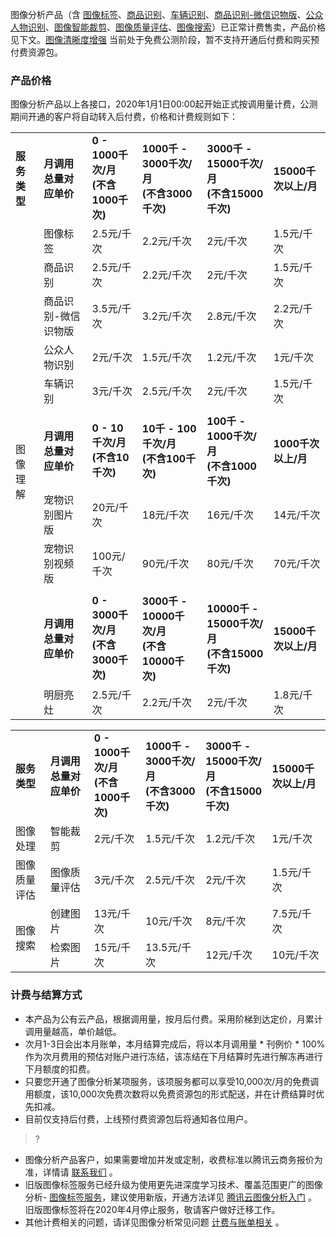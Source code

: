 图像分析产品（含 [图像标签](https://cloud.tencent.com/document/api/865/35471)、[商品识别](https://cloud.tencent.com/document/api/865/36457)、[车辆识别](https://cloud.tencent.com/document/api/865/36456)、[商品识别-微信识物版](https://cloud.tencent.com/document/api/865/43354)、[公众人物识别](https://cloud.tencent.com/document/api/865/36900)、[图像智能裁剪](https://cloud.tencent.com/document/api/865/38899)、[图像质量评估](https://cloud.tencent.com/document/api/865/36899)、[图像搜索](https://cloud.tencent.com/document/product/865/63483)）已正常计费售卖，产品价格见下文。[图像清晰度增强](https://cloud.tencent.com/document/api/865/36902) 当前处于免费公测阶段，暂不支持开通后付费和购买预付费资源包。

### 产品价格
图像分析产品以上各接口，2020年1月1日00:00起开始正式按调用量计费，公测期间开通的客户将自动转入后付费，价格和计费规则如下：
<table width="908px">
  <tbody>
    <tr >
      <td >
        <strong>服务类型</strong></td>
      <td >
        <strong>月调用总量对应单价</strong></td>
      <td >
        <strong>0 - 1000千次/月</br>(不含1000千次)</strong></td>
      <td >
			<strong>1000千 - 3000千次/月</br>(不含3000千次) </strong></td>
      <td >
			<strong>3000千 - 15000千次/月</br>(不含15000千次) </strong></td>
      <td >
        <strong>15000千次以上/月</strong></td>
    </tr>
    <tr>
      <td rowspan="12" >图像理解</td>
      <td >图像标签</td>
      <td >2.5元/千次</td>
      <td>2.2元/千次</td>
      <td >2元/千次</td>
      <td>1.5元/千次</td></tr>
    <tr >
      <td >商品识别</td>
      <td >2.5元/千次</td>
      <td >2.2元/千次</td>
      <td >2元/千次</td>
      <td >1.5元/千次</td></tr>
    <tr >
      <td >商品识别-微信识物版</td>
      <td>3.5元/千次</td>
      <td >3.2元/千次</td>
      <td >2.8元/千次</td>
      <td >2.2元/千次</td></tr>
    <tr >
      <td >公众人物识别</td>
      <td >2元/千次</td>
      <td >1.5元/千次</td>
      <td >1.2元/千次</td>
      <td >1元/千次</td></tr>
    <tr >
      <td >车辆识别</td>
      <td >3元/千次</td>
      <td>2.5元/千次</td>
      <td>2元/千次</td>
      <td >1.5元/千次</td>
	</tr>
	   <tr >
      <td ></td>  
			<td colspan="5" >
			</td>     
	</tr>
	<tr >
      <td >
        <strong>月调用总量对应单价</strong></td>
      <td >
        <strong>0 - 10千次/月</br>(不含10千次)</strong></td>
      <td >
			<strong>10千 - 100千次/月</br>(不含100千次) </strong></td>
      <td >
			<strong>100千 - 1000千次/月</br>(不含1000千次) </strong></td>
      <td >
        <strong>1000千次以上/月</strong></td>
    </tr>
	<tr >
      <td >宠物识别图片版</td>
      <td >20元/千次</td>
      <td>18元/千次</td>
      <td>16元/千次</td>
      <td >14元/千次</td>
	</tr>
	  <tr >
      <td >宠物识别视频版</td>
      <td >100元/千次</td>
      <td>	90元/千次</td>
      <td>80元/千次</td>
      <td >	70元/千次</td>
	</tr>
	 <tr >
      <td ></td>  
			<td colspan="5" >
			</td>     
	</tr>
	<tr >
      <td >
        <strong>月调用总量对应单价</strong></td>
      <td >
        <strong>0 - 3000千次/月</br>(不含3000千次)</strong></td>
      <td >
			<strong>3000千 - 10000千次/月</br>(不含10000千次) </strong></td>
      <td >
			<strong>10000千 - 15000千次/月</br>(不含15000千次) </strong></td>
      <td >
        <strong>15000千次以上/月</strong></td>
    </tr>
	<tr >
      <td >明厨亮灶</td>
      <td >2.5元/千次</td>
      <td>	2.2元/千次</td>
      <td>2元/千次</td>
      <td >	1.8元/千次</td>
	</tr>
  </tbody>
</table>

<table  width="908px">
  <tbody>
	<tr >
      <td >
        <strong>服务类型</strong></td>
      <td >
        <strong>月调用总量对应单价</strong></td>
      <td >
        <strong>0 - 1000千次/月</br>(不含1000千次)</strong></td>
      <td >
			<strong>1000千 - 3000千次/月</br>(不含3000千次) </strong></td>
      <td >
			<strong>3000千 - 15000千次/月</br>(不含15000千次) </strong></td>
      <td >
        <strong>15000千次以上/月</strong></td>
    </tr>
   <tr >
      <td >图像处理</td>
      <td >智能裁剪</td>
      <td >2元/千次</td>
      <td >1.5元/千次</td>
      <td >1.2元/千次</td>
      <td >1元/千次</td></tr>
    <tr >
      <td >图像质量评估</td>
      <td >图像质量评估</td>
      <td >3元/千次</td>
      <td >2.5元/千次</td>
      <td >2元/千次</td>
      <td >1.5元/千次</td></tr>
	<tr >
      <td rowspan="2">图像搜索</td>
      <td >创建图片</td>
      <td >13元/千次</td>
      <td >10元/千次</td>
      <td >8元/千次</td>
      <td >7.5元/千次</td></tr>
<tr >
      <td >检索图片</td>
      <td >15元/千次</td>
      <td >13.5元/千次</td>
      <td >12元/千次</td>
      <td >10元/千次</td>
     </tr>
	</tbody>
</table>

### 计费与结算方式
- 本产品为公有云产品，根据调用量，按月后付费。采用阶梯到达定价，月累计调用量越高，单价越低。
- 次月1-3日会出本月账单，本月结算完成后，将以本月调用量 * 刊例价 * 100%作为次月费用的预估对账户进行冻结，该冻结在下月结算时先进行解冻再进行下月额度的扣费。
- 只要您开通了图像分析某项服务，该项服务都可以享受10,000次/月的免费调用额度，该10,000次免费次数将以免费资源包的形式配送，并在计费结算时优先扣减。
- 目前仅支持后付费，上线预付费资源包后将通知各位用户。

>? 
- 图像分析产品客户，如果需要增加并发或定制，收费标准以腾讯云商务报价为准，详情请 [联系我们](https://cloud.tencent.com/act/event/connect-service) 。
- 旧版图像标签服务已经升级为使用更先进深度学习技术、覆盖范围更广的图像分析- [图像标签服务](https://cloud.tencent.com/document/api/865/35471)，建议使用新版，开通方法详见 [腾讯云图像分析入门](https://cloud.tencent.com/product/tiia/getting-started) 。旧版图像标签将在2020年4月停止服务，敬请客户做好迁移工作。
- 其他计费相关的问题，请详见图像分析常见问题 [计费与账单相关](https://cloud.tencent.com/document/product/865/39163) 。  


